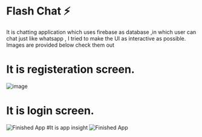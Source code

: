 


# Flash Chat ⚡️

It is chatting application which uses firebase as database ,in which user can chat just like whatsapp , I tried to make the UI as interactive as possible.
Images are provided below check them out



# It is registeration screen.
![image](https://user-images.githubusercontent.com/46338841/87244445-08631280-c45b-11ea-8c06-3245e4d3463e.jpg)
# It is login screen.
![Finished App](https://user-images.githubusercontent.com/46338841/87244440-fe411400-c45a-11ea-8544-a6e7b5b47200.jpg)
#It is app insight
![Finished App](https://user-images.githubusercontent.com/46338841/87244448-0d27c680-c45b-11ea-8d40-66b2863264d2.jpg)
